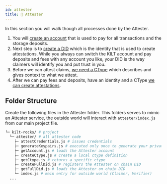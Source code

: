 ```yaml
---
id: attester
title: 🏢 Attester
---
```


In this section you will walk though all processes done by the <span class="label-role attester">Attester</span>.

1. You will [create an account](./account) that is used to pay for all transactions and the storage deposits.
2. Next step is to [create a DID](./did) which is the identity that is used to create attestations.
   While you always can switch the KILT account and pay deposits and fees with any account you like, your DID is the way claimers will identify you and put trust in you.
3. Before we can attest claims, [we need a CType](./ctype) which describes and gives context to what we attest.
4. After we can pay fees and deposits, have an identity and a CType [we can create attestations](../attestation).

## Folder Structure

Create the following files in the <span class="label-role attester">Attester</span> folder.
This folders serves to mimic an <span class="label-role attester">Attester</span> service, the
outside world will interact with `attester/index.js` from our main project file.

```bash
└─ kilt-rocks/ # project
  └─ attester/ # all attester code
    ├─ attestCredentials.js # issues credentials
    ├─ generateKeypairs.js # executed only once to generate your private keypairs for the DID
    ├─ getAccount.js # loads the Attester account
    ├─ createCtype.js # create a local ctype definition
    ├─ getCtype.js # returns a specific ctype
    ├─ createFullDid.js # registers the Attester on chain DID
    ├─ getFullDid.js # loads the Attester on chain DID
    └─ index.js # main entry for outside world (Claimer, Verifier)
  ...
```
